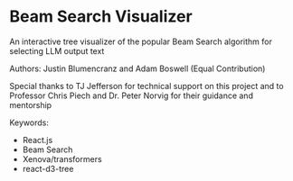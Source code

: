 # Beam Search Visualizer
An interactive tree visualizer of the popular Beam Search algorithm for selecting LLM output text

Authors:
Justin Blumencranz and Adam Boswell (Equal Contribution)

Special thanks to TJ Jefferson for technical support on this project and 
to Professor Chris Piech and Dr. Peter Norvig for their guidance and mentorship

Keywords:
* React.js
* Beam Search
* Xenova/transformers
* react-d3-tree
